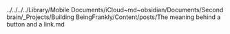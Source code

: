 ../../../../Library/Mobile Documents/iCloud~md~obsidian/Documents/Second brain/_Projects/Building BeingFrankly/Content/posts/The meaning behind a button and a link.md